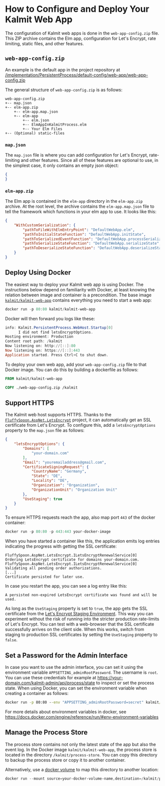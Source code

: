 # How to Configure and Deploy Your Kalmit Web App

The configuration of Kalmit web apps is done in the `web-app-config.zip` file. This ZIP archive contains the Elm app, configuration for Let's Encrypt, rate limiting, static files, and other features.

## `web-app-config.zip`

An example is the default app in the project repository at [/implementation/PersistentProcess/default-config/web-app/web-app-config.zip](https://github.com/Viir/Kalmit/blob/8a28424f5d550c0583293002b26568c5ea128ba8/implementation/PersistentProcess/default-config/web-app/web-app-config.zip)

The general structure of `web-app-config.zip` is as follows:

```
web-app-config.zip
+-- map.json
+-- elm-app.zip
    +-- elm-app.map.json
    +-- elm-app
        +-- elm.json
        +-- ElmAppInKalmitProcess.elm
        +-- Your Elm Files
+-- (Optional) static-files
```

### `map.json`

The `map.json` file is where you can add configuration for Let's Encrypt, rate-limiting and other features.
Since all of these features are optional to use, in the simplest case, it only contains an empty json object:
```json
{
}
```

### `elm-app.zip`

The Elm app is contained in the `elm-app` directory in the `elm-app.zip` archive. At the root level, the archive contains the `elm-app.map.json` file to tell the framework which functions in your elm app to use. It looks like this:
```json
{
    "WithCustomSerialization": {
        "pathToFileWithElmEntryPoint": "DefaultWebApp.elm",
        "pathToInitialStateFunction": "DefaultWebApp.initState",
        "pathToSerializedEventFunction": "DefaultWebApp.processSerializedEvent",
        "pathToSerializeStateFunction": "DefaultWebApp.serializeState",
        "pathToDeserializeStateFunction": "DefaultWebApp.deserializeState"
    }
}
```

## Deploy Using Docker

The easiest way to deploy your Kalmit web app is using Docker. The instructions below depend on familiarity with Docker, at least knowing the relation between image and container is a precondition. The base image [`kalmit/kalmit-web-app`](https://hub.docker.com/r/kalmit/kalmit-web-app) contains everything you need to start a web app:
```powershell
docker run -p 80:80 kalmit/kalmit-web-app
```
Docker will then forward you logs like these:
```powershell
info: Kalmit.PersistentProcess.WebHost.Startup[0]
      I did not find letsEncryptOptions.
Hosting environment: Production
Content root path: /kalmit
Now listening on: http://[::]:80
Now listening on: https://[::]:443
Application started. Press Ctrl+C to shut down.
```
To deploy your own web app, add your `web-app-config.zip` file to that Docker image. You can do this by building a dockerfile as follows:
```dockerfile
FROM kalmit/kalmit-web-app

COPY ./web-app-config.zip /kalmit
```

## Support HTTPS

The Kalmit web host supports HTTPS. Thanks to the [`FluffySpoon.AspNet.LetsEncrypt`](https://github.com/ffMathy/FluffySpoon.AspNet.LetsEncrypt) project, it can automatically get an SSL certificate from Let's Encrypt. To configure this, add a `letsEncryptOptions` property to the `map.json` file as follows:
```json
{
    "letsEncryptOptions": {
        "Domains": [
            "your-domain.com"
        ],
        "Email": "youremailaddress@gmail.com",
        "CertificateSigningRequest": {
            "CountryName": "Germany",
            "State": "DE",
            "Locality": "DE",
            "Organization": "Organization",
            "OrganizationUnit": "Organization Unit"
        },
        "UseStaging": true
    }
}
```

To ensure HTTPS requests reach the app, also map port `443` of the docker container:
```powershell
docker run -p 80:80 -p 443:443 your-docker-image
```

When you have started a container like this, the application emits log entries indicating the progress with getting the SSL certificate:
```
FluffySpoon.AspNet.LetsEncrypt.ILetsEncryptRenewalService[0]
Ordering LetsEncrypt certificate for domains your-domain.com.
FluffySpoon.AspNet.LetsEncrypt.ILetsEncryptRenewalService[0]
Validating all pending order authorizations.
[...]
Certificate persisted for later use.
```
In case you restart the app, you can see a log entry like this:
```
A persisted non-expired LetsEncrypt certificate was found and will be used.
```

As long as the `UseStaging` property is set to `true`, the app gets the SSL certificate from the [Let's Encrypt Staging Environment](https://letsencrypt.org/docs/staging-environment/). This way you can experiment without the risk of running into the stricter production rate-limits of Let's Encrypt. You can test with a web-browser that the SSL certificate successfully arrives on the client side. When this works, switch from staging to production SSL certificates by setting the `UseStaging` property to `false`.

## Set a Password for the Admin Interface

In case you want to use the admin interface, you can set it using the environment variable `APPSETTING_adminRootPassword`. The username is `root`.
You can use these credentials for example at https://your-domain.com/kalmit-admin/api/process/state to inspect or set the process state.
When using Docker, you can set the environment variable when creating a container as follows:
```cmd
docker run -p 80:80 --env "APPSETTING_adminRootPassword=secret" kalmit/kalmit-web-app
```
For more details about environment variables in docker, see https://docs.docker.com/engine/reference/run/#env-environment-variables

## Manage the Process Store

The process store contains not only the latest state of the app but also the event log.
In the Docker image `kalmit/kalmit-web-app`, the process store is located in the directory `/kalmit/process-store`.
You can copy this directory to backup the process store or copy it to another container.

Alternatively, use a [docker volume](https://docs.docker.com/storage/volumes/) to map this directory to another location:
```powershell
docker run --mount source=your-docker-volume-name,destination=/kalmit/process-store -p 80:80 kalmit/kalmit-web-app
```
